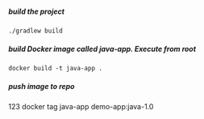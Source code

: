##### build the project

    ./gradlew build

##### build Docker image called java-app. Execute from root

    docker build -t java-app .
    
##### push image to repo 
123
    docker tag java-app demo-app:java-1.0
    
